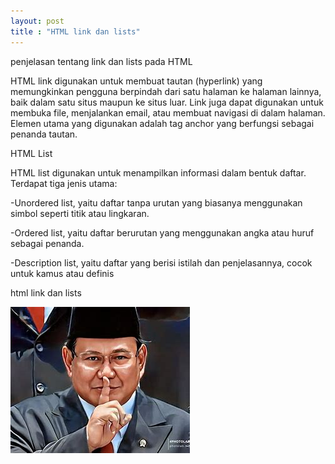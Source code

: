 ```yaml
---
layout: post
title : "HTML link dan lists"
---
```

penjelasan tentang link dan lists pada HTML

HTML link digunakan untuk membuat tautan (hyperlink) yang memungkinkan pengguna berpindah dari satu halaman ke halaman lainnya, baik dalam satu situs maupun ke situs luar. Link juga dapat digunakan untuk membuka file, menjalankan email, atau membuat navigasi di dalam halaman. Elemen utama yang digunakan adalah tag anchor yang berfungsi sebagai penanda tautan.

HTML List

HTML list digunakan untuk menampilkan informasi dalam bentuk daftar. Terdapat tiga jenis utama:

-Unordered list, yaitu daftar tanpa urutan yang biasanya menggunakan simbol seperti titik atau lingkaran.

-Ordered list, yaitu daftar berurutan yang menggunakan angka atau huruf sebagai penanda.

-Description list, yaitu daftar yang berisi istilah dan penjelasannya, cocok untuk kamus atau definis

html link dan lists 

![html link dan lists](/assets/images/prabowo.jpg)